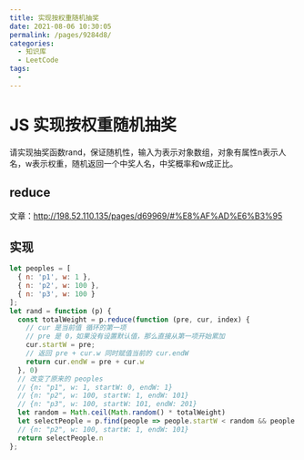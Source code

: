 ```yaml
---
title: 实现按权重随机抽奖
date: 2021-08-06 10:30:05
permalink: /pages/9284d8/
categories:
  - 知识库
  - LeetCode
tags:
  - 
---
```


# JS 实现按权重随机抽奖

请实现抽奖函数rand，保证随机性，输入为表示对象数组，对象有属性n表示人名，w表示权重，随机返回一个中奖人名，中奖概率和w成正比。
<!-- more -->

## reduce

文章：http://198.52.110.135/pages/d69969/#%E8%AF%AD%E6%B3%95

## 实现
```js
let peoples = [
  { n: 'p1', w: 1 },
  { n: 'p2', w: 100 },
  { n: 'p3', w: 100 }
];
let rand = function (p) {
  const totalWeight = p.reduce(function (pre, cur, index) {
    // cur 是当前值 循环的第一项
    // pre 是 0，如果没有设置默认值，那么直接从第一项开始累加
    cur.startW = pre;
    // 返回 pre + cur.w 同时赋值当前的 cur.endW
    return cur.endW = pre + cur.w
  }, 0)
  // 改变了原来的 peoples
  // {n: "p1", w: 1, startW: 0, endW: 1}
  // {n: "p2", w: 100, startW: 1, endW: 101}
  // {n: "p3", w: 100, startW: 101, endW: 201}
  let random = Math.ceil(Math.random() * totalWeight)
  let selectPeople = p.find(people => people.startW < random && people.endW > random)
  // {n: "p2", w: 100, startW: 1, endW: 101}
  return selectPeople.n
};
```